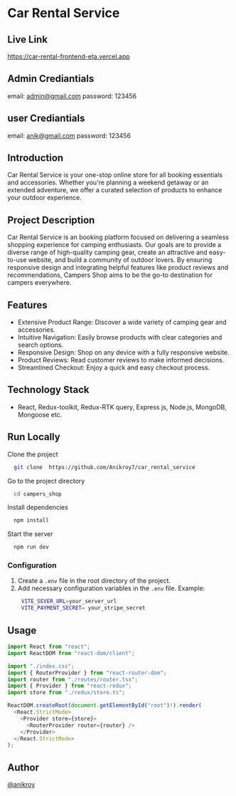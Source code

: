 # Car Rental Service 

## Live Link

https://car-rental-frontend-eta.vercel.app

## Admin Crediantials
email: admin@gmail.com
password: 123456

## user Crediantials
email: anik@gmail.com
password: 123456

## Introduction

Car Rental Service is your one-stop online store for all booking essentials and accessories. Whether you're planning a weekend getaway or an extended adventure, we offer a curated selection of products to enhance your outdoor experience.

## Project Description

Car Rental Service is an booking platform focused on delivering a seamless shopping experience for camping enthusiasts. Our goals are to provide a diverse range of high-quality camping gear, create an attractive and easy-to-use website, and build a community of outdoor lovers. By ensuring responsive design and integrating helpful features like product reviews and recommendations, Campers Shop aims to be the go-to destination for campers everywhere.


## Features

- Extensive Product Range: Discover a wide variety of camping gear and accessories.
- Intuitive Navigation: Easily browse products with clear categories and search options.
- Responsive Design: Shop on any device with a fully responsive website.
- Product Reviews: Read customer reviews to make informed decisions.
- Streamlined Checkout: Enjoy a quick and easy checkout process.


## Technology Stack
- React, Redux-toolkit, Redux-RTK query, Express js, Node.js, MongoDB, Mongoose etc.

## Run Locally

Clone the project

```bash
  git clone  https://github.com/Anikroy7/car_rental_service
```

Go to the project directory

```bash
  cd campers_shop
```

Install dependencies

```bash
  npm install
```

Start the server

```bash
  npm run dev
```

### Configuration

1. Create a `.env` file in the root directory of the project.
2. Add necessary configuration variables in the `.env` file.
   Example:
   ```bash
    VITE_SEVER_URL=your_server_url
    VITE_PAYMENT_SECRET= your_stripe_secret
   ```
## Usage

```javascript
import React from "react";
import ReactDOM from "react-dom/client";

import "./index.css";
import { RouterProvider } from "react-router-dom";
import router from "./routes/router.tsx";
import { Provider } from "react-redux";
import store from "./redux/store.ts";

ReactDOM.createRoot(document.getElementById("root")!).render(
  <React.StrictMode>
    <Provider store={store}>
      <RouterProvider router={router} />
    </Provider>
  </React.StrictMode>
);

```


## Author

 [@anikroy](https://github.com/Anikroy7)




